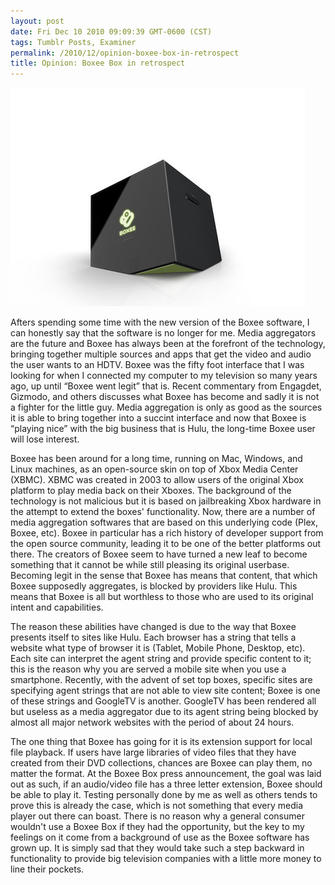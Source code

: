 ```yaml
---
layout: post
date: Fri Dec 10 2010 09:09:39 GMT-0600 (CST)
tags: Tumblr Posts, Examiner
permalink: /2010/12/opinion-boxee-box-in-retrospect
title: Opinion: Boxee Box in retrospect
---
```


![The Boxee box is fitting, looking as though it is sinking backward into oblivion.][image-1]

Afters spending some time with the new version of the Boxee software, I can honestly say that the software is no longer for me. Media aggregators are the future and Boxee has always been at the forefront of the technology, bringing together multiple sources and apps that get the video and audio the user wants to an HDTV. Boxee was the fifty foot interface that I was looking for when I connected my computer to my television so many years ago, up until “Boxee went legit” that is. Recent commentary from Engagdet, Gizmodo, and others discusses what Boxee has become and sadly it is not a fighter for the little guy. Media aggregation is only as good as the sources it is able to bring together into a succint interface and now that Boxee is “playing nice” with the big business that is Hulu, the long-time Boxee user will lose interest.

Boxee has been around for a long time, running on Mac, Windows, and Linux machines, as an open-source skin on top of Xbox Media Center (XBMC). XBMC was created in 2003 to allow users of the original Xbox platform to play media back on their Xboxes. The background of the technology is not malicious but it is based on jailbreaking Xbox hardware in the attempt to extend the boxes' functionality. Now, there are a number of media aggregation softwares that are based on this underlying code (Plex, Boxee, etc). Boxee in particular has a rich history of developer support from the open source community, leading it to be one of the better platforms out there. The creators of Boxee seem to have turned a new leaf to become something that it cannot be while still pleasing its original userbase. Becoming legit in the sense that Boxee has means that content, that which Boxee supposedly aggregates, is blocked by providers like Hulu. This means that Boxee is all but worthless to those who are used to its original intent and capabilities.

The reason these abilities have changed is due to the way that Boxee presents itself to sites like Hulu. Each browser has a string that tells a website what type of browser it is (Tablet, Mobile Phone, Desktop, etc). Each site can interpret the agent string and provide specific content to it; this is the reason why you are served a mobile site when you use a smartphone. Recently, with the advent of set top boxes, specific sites are specifying agent strings that are not able to view site content; Boxee is one of these strings and GoogleTV is another. GoogleTV has been rendered all but useless as a media aggregator due to its agent string being blocked by almost all major network websites with the period of about 24 hours.

The one thing that Boxee has going for it is its extension support for local file playback. If users have large libraries of video files that they have created from their DVD collections, chances are Boxee can play them, no matter the format. At the Boxee Box press announcement, the goal was laid out as such, if an audio/video file has a three letter extension, Boxee should be able to play it. Testing personally done by me as well as others tends to prove this is already the case, which is not something that every media player out there can boast. There is no reason why a general consumer wouldn't use a Boxee Box if they had the opportunity, but the key to my feelings on it come from a background of use as the Boxee software has grown up. It is simply sad that they would take such a step backward in functionality to provide big television companies with a little more money to line their pockets.

[image-1]:	/public/assets/examiner/80e3eab8c0b6761fc44400b1e502ff81.jpg